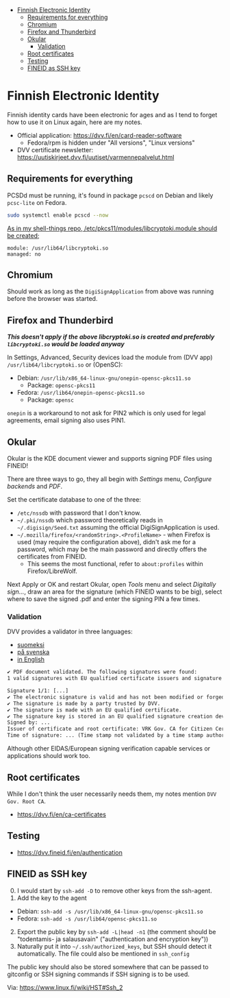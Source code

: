 <!-- START doctoc generated TOC please keep comment here to allow auto update -->
<!-- DON'T EDIT THIS SECTION, INSTEAD RE-RUN doctoc TO UPDATE -->

- [Finnish Electronic Identity](#finnish-electronic-identity)
  - [Requirements for everything](#requirements-for-everything)
  - [Chromium](#chromium)
  - [Firefox and Thunderbird](#firefox-and-thunderbird)
  - [Okular](#okular)
    - [Validation](#validation)
  - [Root certificates](#root-certificates)
  - [Testing](#testing)
  - [FINEID as SSH key](#fineid-as-ssh-key)

<!-- END doctoc generated TOC please keep comment here to allow auto update -->

# Finnish Electronic Identity

Finnish identity cards have been electronic for ages and as I tend to forget
how to use it on Linux again, here are my notes.

- Official application: https://dvv.fi/en/card-reader-software
  - Fedora/rpm is hidden under "All versions", "Linux versions"
- DVV certificate newsletter: https://uutiskirjeet.dvv.fi/uutiset/varmennepalvelut.html

## Requirements for everything

PCSDd must be running, it's found in package `pcscd` on Debian and likely
`pcsc-lite` on Fedora.

```bash
sudo systemctl enable pcscd --now
```

[As in my shell-things repo, /etc/pkcs11/modules/libcryptoki.module should be created;](https://gitea.blesmrt.net/mikaela/shell-things/src/branch/master/etc/pkcs11/modules)

```
module: /usr/lib64/libcryptoki.so
managed: no
```

## Chromium

Should work as long as the `DigiSignApplication` from above was running before
the browser was started.

## Firefox and Thunderbird

**_This doesn't apply if the above libcryptoki.so is created
and preferably `libcryptoki.so` would be loaded anyway_**

In Settings, Advanced, Security devices load the module from (DVV app) `/usr/lib64/libcryptoki.so` or (OpenSC):

- Debian: `/usr/lib/x86_64-linux-gnu/onepin-opensc-pkcs11.so`
  - Package: `opensc-pkcs11`
- Fedora: `/usr/lib64/onepin-opensc-pkcs11.so`
  - Package: `opensc`

`onepin` is a workaround to not ask for PIN2 which is only used for legal agreements,
email signing also uses PIN1.

## Okular

Okular is the KDE document viewer and supports signing PDF files using FINEID!

There are three ways to go, they all begin with _Settings_ menu, _Configure backends_
and _PDF_.

Set the certificate database to one of the three:

- `/etc/nssdb` with password that I don't know.
- `~/.pki/nssdb` which password theoretically reads in `~/.digisign/Seed.txt` assuming the official DigiSignApplication is used.
- `~/.mozilla/firefox/<randomString>.<ProfileName>` - when Firefox is used (may require the configuration above), didn't ask me for a password, which may be the main password and directly offers the certificates from FINEID.
  - This seems the most functional, refer to `about:profiles` within
    Firefox/LibreWolf.

Next Apply or OK and restart Okular, open _Tools_ menu and select
_Digitally sign..._, draw an area for the signature (which FINEID wants to be big),
select where to save the signed .pdf and enter the signing PIN a few times.

### Validation

DVV provides a validator in three languages:

- [suomeksi](https://dvv.fineid.fi/fi/validation)
- [på svenska](https://dvv.fineid.fi/sv/validation)
- [in English](https://dvv.fineid.fi/en/validation)

```txt
✔️ PDF document validated. The following signatures were found:
1 valid signatures with EU qualified certificate issuers and signature keys stored in a qualified signature creation device.

Signature 1/1: [...]
✔️ The electronic signature is valid and has not been modified or forged after signature. Signature level is PKCS7_B (basic).
✔️ The signature is made by a party trusted by DVV.
✔️ The signature is made with an EU qualified certificate.
✔️ The signature key is stored in an EU qualified signature creation device (QSCD).
Signed by: ...
Issuer of certificate and root certificate: VRK Gov. CA for Citizen Certificates - G3 | VRK Gov. Root CA - G2 (Trusted)
Time of signature: ... (Time stamp not validated by a time stamp authority (TSA))
```

Although other EIDAS/European signing verification capable services or
applications should work too.

## Root certificates

While I don't think the user necessarily needs them, my notes mention `DVV Gov. Root CA`.

- https://dvv.fi/en/ca-certificates

## Testing

- https://dvv.fineid.fi/en/authentication

## FINEID as SSH key

0. I would start by `ssh-add -D` to remove other keys from the ssh-agent.
1. Add the key to the agent

- Debian: `ssh-add -s /usr/lib/x86_64-linux-gnu/opensc-pkcs11.so`
- Fedora: `ssh-add -s /usr/lib64/opensc-pkcs11.so`

2. Export the public key by `ssh-add -L|head -n1` (the comment should be "todentamis- ja salausavain" ("authentication and encryption key"))
3. Naturally put it into `~/.ssh/authorized_keys`, but SSH should detect
   it automatically. The file could also be mentioned in `ssh_config`

The public key should also be stored somewhere that can be passed to gitconfig
or SSH signing commands if SSH signing is to be used.

Via: https://www.linux.fi/wiki/HST#Ssh_2
